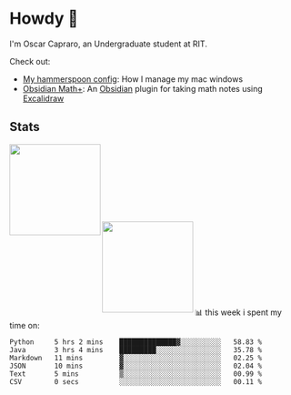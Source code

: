 # Howdy :wave:
I'm Oscar Capraro, an Undergraduate student at RIT.


Check out:
- [My hammerspoon config](https://github.com/ocapraro/.hammerspoon): How I manage my mac windows
- [Obsidian Math+](https://github.com/ocapraro/obsidian-math-plus): An [Obsidian](https://obsidian.md/) plugin for taking math notes using [Excalidraw](https://github.com/excalidraw/excalidraw)

## Stats

<div width="100%"><a href="https://github.com/anuraghazra/github-readme-stats">
<img align="left" height="160em" src="https://github-readme-stats.vercel.app/api?username=ocapraro&show_icons=true&theme=dark&count_private=true" />
<br><br><br><br><br><br><br><br>
<img align="left" height="160em" src="https://github-readme-stats.vercel.app/api/top-langs/?username=ocapraro&theme=dark&layout=compact&count_private=true" />
</a></div>

<br><br><br><br><br><br><br><br>
📊 this week i spent my time on:
<!--START_SECTION:waka-->

```text
Python     5 hrs 2 mins    ██████████████▓░░░░░░░░░░   58.83 %
Java       3 hrs 4 mins    █████████░░░░░░░░░░░░░░░░   35.78 %
Markdown   11 mins         ▓░░░░░░░░░░░░░░░░░░░░░░░░   02.25 %
JSON       10 mins         ▓░░░░░░░░░░░░░░░░░░░░░░░░   02.04 %
Text       5 mins          ▒░░░░░░░░░░░░░░░░░░░░░░░░   00.99 %
CSV        0 secs          ░░░░░░░░░░░░░░░░░░░░░░░░░   00.11 %
```

<!--END_SECTION:waka-->
